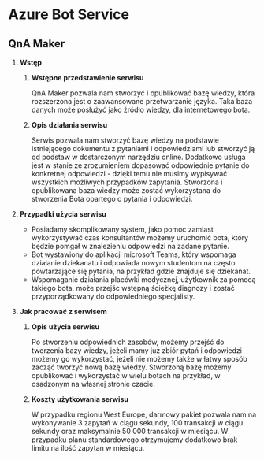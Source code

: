 # Azure Bot Service



## QnA Maker

1. **Wstęp**

   1. **Wstępne przedstawienie serwisu**

      QnA Maker pozwala nam stworzyć i opublikować bazę wiedzy, która rozszerzona jest o zaawansowane przetwarzanie języka. Taka baza danych może posłużyć jako źródło wiedzy, dla internetowego bota.

   2. **Opis działania serwisu**

      Serwis pozwala nam stworzyć bazę wiedzy na podstawie istniejącego dokumentu z pytaniami i odpowiedziami lub stworzyć ją od podstaw w dostarczonym narzędziu online. Dodatkowo usługa jest w stanie ze zrozumieniem dopasować odpowiednie pytanie do konkretnej odpowiedzi - dzięki temu nie musimy wypisywać wszystkich możliwych przypadków zapytania. Stworzona i opublikowana baza wiedzy może zostać wykorzystana do stworzenia Bota opartego o pytania i odpowiedzi.

      

2. **Przypadki użycia serwisu**

   - Posiadamy skomplikowany system, jako pomoc zamiast wykorzystywać czas konsultantów możemy uruchomić bota, który będzie pomgał w znalezieniu odpowiedzi na zadane pytanie.
   - Bot wystawiony do aplikacji microsoft Teams, który wspomaga działanie dziekanatu i odpowiada nowym studentom na często powtarzające się pytania, na przykład gdzie znajduje się dziekanat.
   - Wspomaganie działania placówki medycznej, użytkownik za pomocą takiego bota, może przejśc wstępną ścieżkę diagnozy i zostać przyporządkowany do odpowiedniego specjalisty.

3. **Jak pracować z serwisem**

   1. **Opis użycia serwisu**

      Po stworzeniu odpowiednich zasobów, możemy przejść do tworzenia bazy wiedzy, jeżeli mamy już zbiór pytań i odpowiedzi możemy go wykorzystać, jeżeli nie możemy także w łatwy sposób zacząć tworzyć nową bazę wiedzy. Stworzoną bazę możemy opublikować i wykorzystać w wielu botach na przykład, w osadzonym na własnej stronie czacie.

   2. **Koszty użytkowania serwisu**

      W przypadku regionu West Europe, darmowy pakiet pozwala nam na wykonywanie 3 zapytań w ciągu sekundy, 100 transakcji w ciągu sekundy oraz maksymalnie 50 000 transakcji w miesiącu. W przypadku planu standardowego otrzymujemy dodatkowo brak limitu na ilość zapytań w miesiącu.